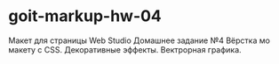 # goit-markup-hw-04

Макет для страницы Web Studio Домашнее задание №4 Вёрстка мо макету c CSS. Декоративные эффекты.
Вектрорная графика.
